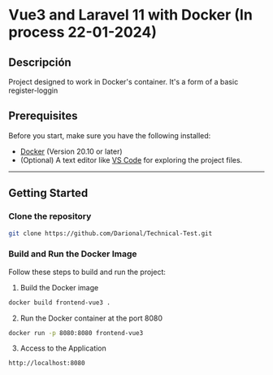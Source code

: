 # Vue3 and Laravel 11 with Docker (In process 22-01-2024)
## Descripción
Project designed to work in Docker's container. It's a form of a basic register-loggin
## Prerequisites
Before you start, make sure you have the following installed:
- [Docker](https://www.docker.com/) (Version 20.10 or later)
- (Optional) A text editor like [VS Code](https://code.visualstudio.com/) for exploring the project files.

---
## Getting Started
### Clone the repository
```bash
git clone https://github.com/Darional/Technical-Test.git
```

### Build and Run the Docker Image
Follow these steps to build and run the project:
1. Build the Docker image
```bash
docker build frontend-vue3 .
```
2. Run the Docker container at the port 8080
```bash
docker run -p 8080:8080 frontend-vue3
```
3. Access to the Application
```bash
http://localhost:8080
```